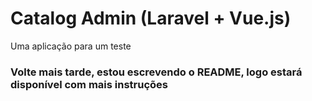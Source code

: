 # Catalog Admin (Laravel + Vue.js)
Uma aplicação para um teste

### Volte mais tarde, estou escrevendo o README, logo estará disponível com mais instruções
